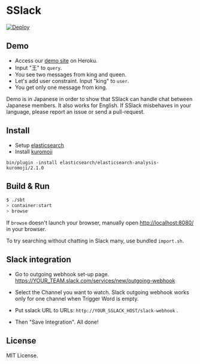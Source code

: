# SSlack #

[![Deploy](https://www.herokucdn.com/deploy/button.png)](https://heroku.com/deploy)

## Demo ##

- Access our [demo site](http://sslack.herokuapp.com/) on Heroku.
- Input "王" to `query`.
- You see two messages from king and queen.
- Let's add user constraint. Input "king" to `user`.
- You get only one message from king.

Demo is in Japanese in order to show that SSlack can handle chat between Japanese members.
It also works for English.
If SSlack misbehaves in your language, please report an issue or send a pull-request.

## Install ##

- Setup [elasticsearch](http://www.elasticsearch.org/)
- Install [kuromoji](https://github.com/elasticsearch/elasticsearch-analysis-kuromoji)

```
bin/plugin -install elasticsearch/elasticsearch-analysis-kuromoji/2.1.0
```

## Build & Run ##

```sh
$ ./sbt
> container:start
> browse
```

If `browse` doesn't launch your browser, manually open [http://localhost:8080/](http://localhost:8080/) in your browser.

To try searching without chatting in Slack many, use bundled `import.sh`.

## Slack integration ##

- Go to outgoing webhook set-up page. https://YOUR_TEAM.slack.com/services/new/outgoing-webhook

- Select the Channel you want to watch. Slack outgoing webhook works only for one channel when Trigger Word is empty.

- Put sslack URL to URLs: `http://YOUR_SSLACK_HOST/slack-webhook` .

- Then "Save Integration". All done!

## License ##

MIT License.
